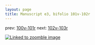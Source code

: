 ```yaml
---
layout: page
title: Manuscript e3, bifolio 101v-102r
---
```


prev: [100v-101r](../100v-101r/) next: [102v-103r](../102v-103r/)



[![Linked to zoomble image](http://www.homermultitext.org/iipsrv?IIIF=/project/homer/pyramidal/deepzoom/hmt/e3bifolio/v1/E3_101v_102r.tif/full/2000,/0/default.jpg)](http://www.homermultitext.org/ict2/?urn=urn:cite2:hmt:e3bifolio.v1:E3_101v_102r)


